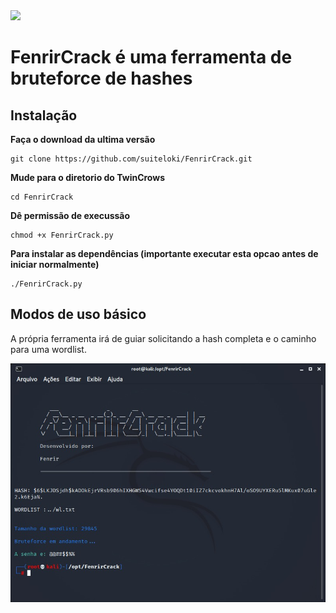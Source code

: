 <img src="https://raw.githubusercontent.com/leonardor666/images/main/print.jpeg"  height="600" />

# FenrirCrack é uma ferramenta de bruteforce de hashes

## Instalação

**Faça o download da ultima versão**
```
git clone https://github.com/suiteloki/FenrirCrack.git
```
**Mude para o diretorio do TwinCrows**
```
cd FenrirCrack
```
**Dê permissão de execussão**
```
chmod +x FenrirCrack.py
```
**Para instalar as dependências (importante executar esta opcao antes de iniciar normalmente)**
```
./FenrirCrack.py
```

## Modos de uso básico

A própria ferramenta irá de guiar solicitando a hash completa e o caminho para uma wordlist.

![FC](https://raw.githubusercontent.com/lokisuite/images/main/fc/print.jpeg)

